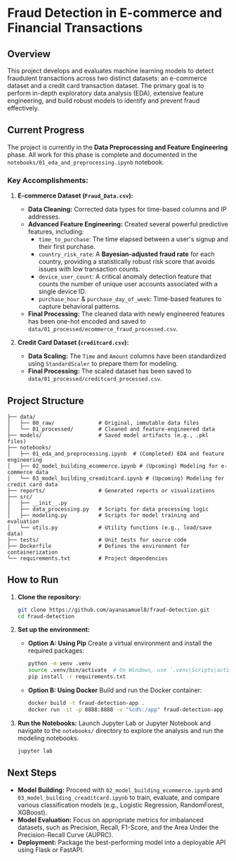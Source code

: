 # Fraud Detection in E-commerce and Financial Transactions

## Overview
This project develops and evaluates machine learning models to detect fraudulent transactions across two distinct datasets: an e-commerce dataset and a credit card transaction dataset. The primary goal is to perform in-depth exploratory data analysis (EDA), extensive feature engineering, and build robust models to identify and prevent fraud effectively.

## Current Progress

The project is currently in the **Data Preprocessing and Feature Engineering** phase. All work for this phase is complete and documented in the `notebooks/01_eda_and_preprocessing.ipynb` notebook.

### Key Accomplishments:

1.  **E-commerce Dataset (`Fraud_Data.csv`):**
    *   **Data Cleaning:** Corrected data types for time-based columns and IP addresses.
    *   **Advanced Feature Engineering:** Created several powerful predictive features, including:
        *   `time_to_purchase`: The time elapsed between a user's signup and their first purchase.
        *   `country_risk_rate`: A **Bayesian-adjusted fraud rate** for each country, providing a statistically robust risk score that avoids issues with low transaction counts.
        *   `device_user_count`: A critical anomaly detection feature that counts the number of unique user accounts associated with a single device ID.
        *   `purchase_hour` & `purchase_day_of_week`: Time-based features to capture behavioral patterns.
    *   **Final Processing:** The cleaned data with newly engineered features has been one-hot encoded and saved to `data/01_processed/ecommerce_fraud_processed.csv`.

2.  **Credit Card Dataset (`creditcard.csv`):**
    *   **Data Scaling:** The `Time` and `Amount` columns have been standardized using `StandardScaler` to prepare them for modeling.
    *   **Final Processing:** The scaled dataset has been saved to `data/01_processed/creditcard_processed.csv`.

## Project Structure

```
├── data/
│   ├── 00_raw/              # Original, immutable data files
│   └── 01_processed/        # Cleaned and feature-engineered data
├── models/                  # Saved model artifacts (e.g., .pkl files)
├── notebooks/
│   ├── 01_eda_and_preprocessing.ipynb  # (Completed) EDA and feature engineering
│   ├── 02_model_building_ecommerce.ipynb # (Upcoming) Modeling for e-commerce data
│   └── 03_model_building_creaditcard.ipynb # (Upcoming) Modeling for credit card data
├── reports/                 # Generated reports or visualizations
├── src/
│   ├── __init__.py
│   ├── data_processing.py   # Scripts for data processing logic
│   ├── modeling.py          # Scripts for model training and evaluation
│   └── utils.py             # Utility functions (e.g., load/save data)
├── tests/                   # Unit tests for source code
├── Dockerfile               # Defines the environment for containerization
└── requirements.txt         # Project dependencies
```

## How to Run

1.  **Clone the repository:**
    ```bash
    git clone https://github.com/ayanasamuel8/fraud-detection.git
    cd fraud-detection
    ```

2.  **Set up the environment:**
    *   **Option A: Using Pip**
        Create a virtual environment and install the required packages:
        ```bash
        python -m venv .venv
        source .venv/bin/activate  # On Windows, use `.venv\Scripts\activate`
        pip install -r requirements.txt
        ```
    *   **Option B: Using Docker**
        Build and run the Docker container:
        ```bash
        docker build -t fraud-detection-app .
        docker run -it -p 8888:8888 -v "%cd%:/app" fraud-detection-app
        ```

3.  **Run the Notebooks:**
    Launch Jupyter Lab or Jupyter Notebook and navigate to the `notebooks/` directory to explore the analysis and run the modeling notebooks.
    ```bash
    jupyter lab
    ```

## Next Steps

*   **Model Building:** Proceed with `02_model_building_ecommerce.ipynb` and `03_model_building_creaditcard.ipynb` to train, evaluate, and compare various classification models (e.g., Logistic Regression, RandomForest, XGBoost).
*   **Model Evaluation:** Focus on appropriate metrics for imbalanced datasets, such as Precision, Recall, F1-Score, and the Area Under the Precision-Recall Curve (AUPRC).
*   **Deployment:** Package the best-performing model into a deployable API using Flask or FastAPI.